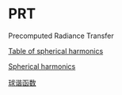 # PRT
Precomputed Radiance Transfer

[Table of spherical harmonics](https://en.wikipedia.org/wiki/Table_of_spherical_harmonics)

[Spherical harmonics](https://en.wikipedia.org/wiki/Spherical_harmonics)

[球谐函数](https://zh.wikipedia.org/wiki/%E7%90%83%E8%B0%90%E5%87%BD%E6%95%B0)

